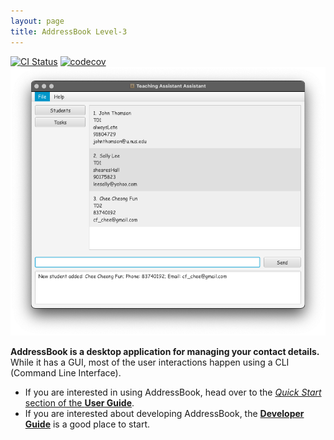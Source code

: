 ```yaml
---
layout: page
title: AddressBook Level-3
---
```


[![CI Status](https://github.com/AY2223S1-CS2103T-T13-1/tp/workflows/Java%20CI/badge.svg)](https://github.com/AY2223S1-CS2103T-T13-1/tp/actions)
[![codecov](https://codecov.io/gh/AY2223S1-CS2103T-T13-1/tp/branch/master/graph/badge.svg?token=GB1YKZLVSX)](https://codecov.io/gh/AY2223S1-CS2103T-T13-1/tp)
![Ui](images/Ui.png)

**AddressBook is a desktop application for managing your contact details.** While it has a GUI, most of the user interactions happen using a CLI (Command Line Interface).

* If you are interested in using AddressBook, head over to the [_Quick Start_ section of the **User Guide**](UserGuide.html#quick-start).
* If you are interested about developing AddressBook, the [**Developer Guide**](DeveloperGuide.html) is a good place to start.
